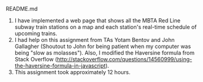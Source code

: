 README.md

1. I have implemented a web page that shows all the MBTA Red Line subway train stations on a map and each station's real-time schedule of upcoming trains.
2. I had help on this assignment from TAs Yotam Bentov and John Gallagher (Shoutout to John for being patient when my computer was being "slow as molasses"). Also, I modified the Haversine formula from Stack Overflow (http://stackoverflow.com/questions/14560999/using-the-haversine-formula-in-javascript).
3. This assignment took approximately 12 hours.
